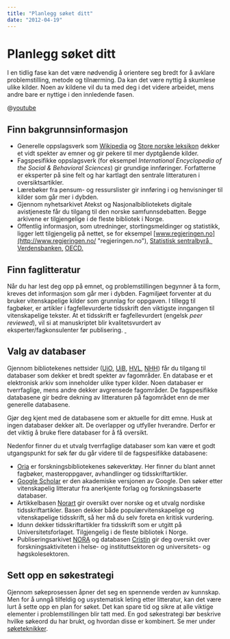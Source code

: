 ```yaml
---
title: "Planlegg søket ditt"
date: "2012-04-19"
---
```


# Planlegg søket ditt 

I en tidlig fase kan det være nødvendig å orientere seg bredt for å avklare problemstilling, metode og tilnærming. Da kan det være nyttig å skumlese ulike kilder. Noen av kildene vil du ta med deg i det videre arbeidet, mens andre bare er nyttige i den innledende fasen.

@[youtube](KFbQV7If_ZY)

## Finn bakgrunnsinformasjon

- Generelle oppslagsverk som [Wikipedia](https://no.wikipedia.org/wiki/Portal:Forside) og [Store norske leksikon](https://snl.no/) dekker et vidt spekter av emner og gir pekere til mer dyptgående kilder.
- Fagspesifikke oppslagsverk (for eksempel _International Encyclopedia of the Social & Behavioral Sciences_) gir grundige innføringer. Forfatterne er eksperter på sine felt og har kartlagt den sentrale litteraturen i oversiktsartikler.
- Lærebøker fra pensum- og ressurslister gir innføring i og henvisninger til kilder som går mer i dybden.
- Gjennom nyhetsarkivet Atekst og Nasjonalbibliotekets digitale avistjeneste får du tilgang til den norske samfunnsdebatten. Begge arkivene er tilgjengelige i de fleste bibliotek i Norge.
- Offentlig informasjon, som utredninger, stortingsmeldinger og statistikk, ligger lett tilgjengelig på nettet, se for eksempel [www.regjeringen.no](http://www.regjeringen.no/ "regjeringen.no"), [Statistisk sentralbyrå, ](http://ssb.no) [Verdensbanken,](http://www.worldbank.org/) [OECD.](http://www.oecd.org/)

## Finn faglitteratur

Når du har lest deg opp på emnet, og problemstillingen begynner å ta form, kreves det informasjon som går mer i dybden. Fagmiljøet forventer at du bruker vitenskapelige kilder som grunnlag for oppgaven. I tillegg til fagbøker, er artikler i fagfellevurderte tidsskrift den viktigste inngangen til vitenskapelige tekster. At et tidsskrift er fagfellevurdert (engelsk _peer reviewed_), vil si at manuskriptet blir kvalitetsvurdert av eksperter/fagkonsulenter før publisering. [ ](/kildebruk-og-referanser/kildevurdering/kvalitative-vurderinger/)

## Valg av databaser

Gjennom bibliotekenes nettsider ([UiO](http://www.ub.uio.no/), [UiB](https://www.uib.no/ub/), [HVL](https://www.hvl.no/bibliotek), [NHH](https://www.nhh.no/bibliotek/)) får du tilgang til databaser som dekker et bredt spekter av fagområder. En database er et elektronisk arkiv som inneholder ulike typer kilder. Noen databaser er tverrfaglige, mens andre dekker avgrensede fagområder. De fagspesifikke databasene gir bedre dekning av litteraturen på fagområdet enn de mer generelle databasene.

Gjør deg kjent med de databasene som er aktuelle for ditt emne. Husk at ingen databaser dekker alt. De overlapper og utfyller hverandre. Derfor er det viktig å bruke flere databaser for å få oversikt.

Nedenfor finner du et utvalg tverrfaglige databaser som kan være et godt utgangspunkt for søk før du går videre til de fagspesifikke databasene:

- [Oria](http://oria.no) er forskningsbibliotekenes søkeverktøy. Her finner du blant annet fagbøker, masteroppgaver, avhandlinger og tidsskriftartikler.
- [Google Scholar](https://scholar.google.no/) er den akademiske versjonen av Google. Den søker etter vitenskapelig litteratur fra anerkjente forlag og forskningsbaserte databaser.
- Artikkelbasen [Norart](http://www.nb.no/baser/norart/) gir oversikt over norske og et utvalg nordiske tidsskriftartikler. Basen dekker både populærvitenskapelige og vitenskapelige tidsskrift, så her må du selv foreta en kritisk vurdering.
- Idunn dekker tidsskriftartikler fra tidsskrift som er utgitt på Universitetsforlaget. Tilgjengelig i de fleste bibliotek i Norge.
- Publiseringsarkivet [NORA](http://nora.openaccess.no/) og databasen [Cristin](http://www.cristin.no/) gir deg oversikt over forskningsaktiviteten i helse- og instituttsektoren og universitets- og høgskolesektoren.

## Sett opp en søkestrategi

Gjennom søkeprosessen åpner det seg en spennende verden av kunnskap. Men for å unngå tilfeldig og usystematisk leting etter litteratur, kan det være lurt å sette opp en plan for søket. Det kan spare tid og sikre at alle viktige elementer i problemstillingen blir tatt med. En god søkestrategi bør beskrive hvilke søkeord du har brukt, og hvordan disse er kombinert. Se mer under [søketeknikker](/soking/soketeknikker/).
